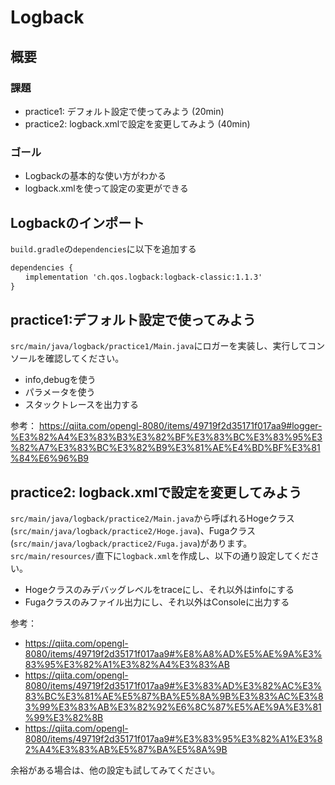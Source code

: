 # Logback

## 概要
### 課題
- practice1: デフォルト設定で使ってみよう (20min)
- practice2: logback.xmlで設定を変更してみよう (40min)

### ゴール
- Logbackの基本的な使い方がわかる
- logback.xmlを使って設定の変更ができる


## Logbackのインポート
`build.gradle`の`dependencies`に以下を追加する
```xml
dependencies {
　　implementation 'ch.qos.logback:logback-classic:1.1.3'
}
```

## practice1:デフォルト設定で使ってみよう
`src/main/java/logback/practice1/Main.java`にロガーを実装し、実行してコンソールを確認してください。
- info,debugを使う
- パラメータを使う
- スタックトレースを出力する

参考：
https://qiita.com/opengl-8080/items/49719f2d35171f017aa9#logger-%E3%82%A4%E3%83%B3%E3%82%BF%E3%83%BC%E3%83%95%E3%82%A7%E3%83%BC%E3%82%B9%E3%81%AE%E4%BD%BF%E3%81%84%E6%96%B9

## practice2: logback.xmlで設定を変更してみよう
`src/main/java/logback/practice2/Main.java`から呼ばれるHogeクラス(`src/main/java/logback/practice2/Hoge.java`)、Fugaクラス(`src/main/java/logback/practice2/Fuga.java`)があります。
`src/main/resources/`直下に`logback.xml`を作成し、以下の通り設定してください。
- Hogeクラスのみデバッグレベルをtraceにし、それ以外はinfoにする
- Fugaクラスのみファイル出力にし、それ以外はConsoleに出力する

参考：
- https://qiita.com/opengl-8080/items/49719f2d35171f017aa9#%E8%A8%AD%E5%AE%9A%E3%83%95%E3%82%A1%E3%82%A4%E3%83%AB
- https://qiita.com/opengl-8080/items/49719f2d35171f017aa9#%E3%83%AD%E3%82%AC%E3%83%BC%E3%81%AE%E5%87%BA%E5%8A%9B%E3%83%AC%E3%83%99%E3%83%AB%E3%82%92%E6%8C%87%E5%AE%9A%E3%81%99%E3%82%8B
- https://qiita.com/opengl-8080/items/49719f2d35171f017aa9#%E3%83%95%E3%82%A1%E3%82%A4%E3%83%AB%E5%87%BA%E5%8A%9B

余裕がある場合は、他の設定も試してみてください。




